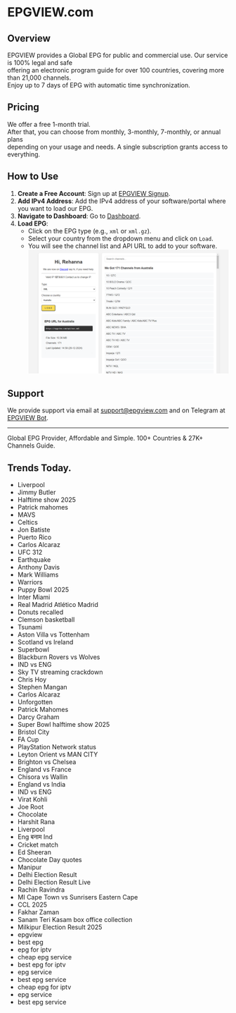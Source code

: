 # EPGVIEW.com



## Overview
EPGVIEW provides a Global EPG for public and commercial use. Our service is 100% legal and safe\
offering an electronic program guide for over 100 countries, covering more than 21,000 channels.\
Enjoy up to 7 days of EPG with automatic time synchronization.

## Pricing
We offer a free 1-month trial. \
After that, you can choose from monthly, 3-monthly, 7-monthly, or annual plans \
depending on your usage and needs. A single subscription grants access to everything.

## How to Use
1. **Create a Free Account**: Sign up at [EPGVIEW Signup](https://epgview.com/signup.php).
2. **Add IPv4 Address**: Add the IPv4 address of your software/portal where you want to load our EPG.
3. **Navigate to Dashboard**: Go to [Dashboard](https://epgview.com/dashboard.php).
4. **Load EPG**:
   - Click on the EPG type (e.g., `xml` or `xml.gz`).
   - Select your country from the dropdown menu and click on `Load`.
   - You will see the channel list and API URL to add to your software.
![EPGVIEW](img/dashboard.png)
## Support
We provide support via email at [support@epgview.com](mailto:support@epgview.com) and on Telegram at [EPGVIEW Bot](https://t.me/epgview_bot).

---

Global EPG Provider, Affordable and Simple. 100+ Countries & 27K+ Channels Guide.

## Trends Today.

- Liverpool
- Jimmy Butler
- Halftime show 2025
- Patrick mahomes
- MAVS
- Celtics
- Jon Batiste
- Puerto Rico
- Carlos Alcaraz
- UFC 312
- Earthquake
- Anthony Davis
- Mark Williams
- Warriors
- Puppy Bowl 2025
- Inter Miami
- Real Madrid  Atlético Madrid
- Donuts recalled
- Clemson basketball
- Tsunami
- Aston Villa vs Tottenham
- Scotland vs Ireland
- Superbowl
- Blackburn Rovers vs Wolves
- IND vs ENG
- Sky TV streaming crackdown
- Chris Hoy
- Stephen Mangan
- Carlos Alcaraz
- Unforgotten
- Patrick Mahomes
- Darcy Graham
- Super Bowl halftime show 2025
- Bristol City
- FA Cup
- PlayStation Network status
- Leyton Orient vs MAN CITY
- Brighton vs Chelsea
- England vs France
- Chisora vs Wallin
- England vs India
- IND vs ENG
- Virat Kohli
- Joe Root
- Chocolate
- Harshit Rana
- Liverpool
- Eng बनाम Ind
- Cricket match
- Ed Sheeran
- Chocolate Day quotes
- Manipur
- Delhi Election Result
- Delhi Election Result Live
- Rachin Ravindra
- MI Cape Town vs Sunrisers Eastern Cape
- CCL 2025
- Fakhar Zaman
- Sanam Teri Kasam box office collection
- Milkipur Election Result 2025
- epgview
- best epg
- epg for iptv
- cheap epg service
- best epg for iptv
- epg service
- best epg service
- cheap epg for iptv
- epg service
- best epg service
